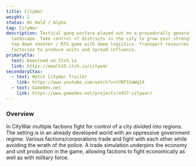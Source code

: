 ```yaml
---
title: CityWar
weight: 2
status: On Hold / Alpha
tag: CityWar
description: Tactical gang warfare played out on a procedurally generated urban
  landscape. Take control of districts in the city to grow your strength. Hybrid
  top down shooter / RTS game with deep logistics. Transport resources to
  factories to produce units and spread influence.
primaryCta:
  text: Download on Itch.io
  link: https://mwalk10.itch.io/citywar
secondaryCtas:
  - text: Watch CityWar Trailer
    link: https://www.youtube.com/watch?v=VJRP1UaWq14
  - text: GameDev.net
    link: https://www.gamedev.net/projects/4457-citywar/
---
```

### Overview

In CityWar multiple factions fight for control of a city divided into regions. The setting is in an already developed world with an oppressive government regime. Various factions/corporations trade and fight with each other while avoiding the wrath of the police. A trade simulation underpins the economy and unit production in the game, allowing factions to fight economically as well as with military force.
